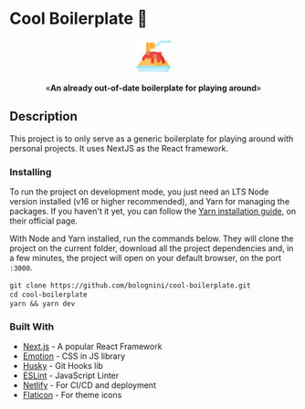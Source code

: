 # Cool Boilerplate 🍝

<p align="center"><img src="public/logo.png" alt="A silly logo" width="60"></p>
<p align="center">&laquo;<b>An already out-of-date boilerplate for playing around</b>&raquo;</p>

## Description

This project is to only serve as a generic boilerplate for playing around with personal projects. It uses NextJS as the React framework.

### Installing

To run the project on development mode, you just need an LTS Node version installed (v16 or higher recommended), and Yarn for managing the packages. If you haven't it yet, you can follow the [Yarn installation guide](https://classic.yarnpkg.com/pt-BR/docs/install/), on their official page.

With Node and Yarn installed, run the commands below. They will clone the project on the current folder, download all the project dependencies and, in a few minutes, the project will open on your default browser, on the port `:3000`.

```shell
git clone https://github.com/bolognini/cool-boilerplate.git
cd cool-boilerplate
yarn && yarn dev
```

### Built With

* [Next.js](https://nextjs.org/) - A popular React Framework
* [Emotion](https://emotion.sh/docs/introduction) - CSS in JS library
* [Husky](https://github.com/typicode/husky) - Git Hooks lib
* [ESLint](https://eslint.org/) - JavaScript Linter
* [Netlify](https://www.netlify.com/) - For CI/CD and deployment
* [Flaticon](https://www.flaticon.com/) - For theme icons

